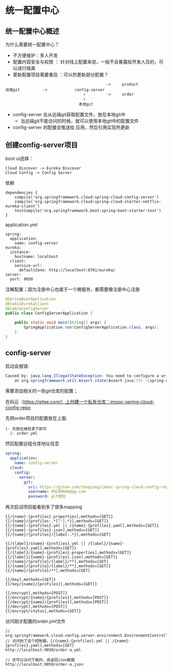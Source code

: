 # 统一配置中心

## 统一配置中心概述
为什么需要统一配置中心？

* 不方便维护：多人开发
* 配置内容安全与权限 ： 针对线上配置来说，一般不会暴露给开发人员的，可以进行隔离
* 更新配置项目需要重启 ：可以热更新部分配置？


```
                                            ->     product
远端git          ->            config-server         
                                  ↑         ->     order
                                  ↓
                                本地git
```
* config-server 会从远端git获取配置文件，放在本地git中
  - 当远端git不能访问的时候，就可以使用本地git中的配置文件
* config-server 的配置会推送给 应用，然后引用实现热更新

## 创建config-server项目
boot ui选择：
```
Cloud Discover -> Eureka Discover
Cloud Config -> Config Server
```
依赖
```
dependencies {
	compile('org.springframework.cloud:spring-cloud-config-server')
	compile('org.springframework.cloud:spring-cloud-starter-netflix-eureka-client')
	testCompile('org.springframework.boot:spring-boot-starter-test')
}
```

application.yml
```
spring:
  application:
    name: config-server
eureka:
  instance:
    hostname: localhost
  client:
    service-url:
      defaultZone: http://localhost:8761/eureka/
server:
  port: 9050
```

注解配置；因为注册中心也属于一个微服务，都需要像注册中心注册
```java
@SpringBootApplication
@EnableEurekaClient
@EnableConfigServer
public class ConfigServerApplication {

	public static void main(String[] args) {
		SpringApplication.run(ConfigServerApplication.class, args);
	}
}
```

## config-server
启动会报错:
```java
Caused by: java.lang.IllegalStateException: You need to configure a uri for the git repository
	at org.springframework.util.Assert.state(Assert.java:73) ~[spring-core-5.0.8.RELEASE.jar:5.0.8.RELEASE]
```

需要添加相关的一些git仓库的配置；

在码云（https://gitee.com/）上创建一个私有仓库：imooc-spring-cloud-config-repo

先把order项目的配置放在上面:
```
|- 先放在根目录下即可
  |- order.yml
```

然后配置远程仓库地址信息
```yml
spring:
  application:
    name: config-server
  cloud:
    config:
      server:
        git:
          uri: https://gitee.com/zhuqiang/imooc-spring-cloud-config-repo.git
          username: 99299684@qq.com
          password: git密码
```

再次启动项目能看到多了很多mapping
```
{[/{name}-{profiles}.properties],methods=[GET]}
{[/{name}/{profiles:.*[^-].*}],methods=[GET]}
{[/{name}-{profiles}.yml || /{name}-{profiles}.yaml],methods=[GET]}
{[/{name}-{profiles}.json],methods=[GET]}
{[/{name}/{profiles}/{label:.*}],methods=[GET]

{[/{label}/{name}-{profiles}.yml || /{label}/{name}-{profiles}.yaml],methods=[GET]}
{[/{label}/{name}-{profiles}.properties],methods=[GET]}
{[/{label}/{name}-{profiles}.json],methods=[GET]}
{[/{name}/{profile}/{label}/**],methods=[GET]
{[/{name}/{profile}/{label}/**],methods=[GET]}
{[/{name}/{profile}/**],methods=[GET]

{[/key],methods=[GET]}
{[/key/{name}/{profiles}],methods=[GET]}

{[/encrypt],methods=[POST]}
{[/encrypt/{name}/{profiles}],methods=[POST]}
{[/decrypt/{name}/{profiles}],methods=[POST]}
{[/decrypt],methods=[POST]}
{[/encrypt/status],methods=[GET]}
```

访问刚才配置的order.yml文件
```
// org.springframework.cloud.config.server.environment.EnvironmentController#yaml
// 访问到了这个控制器，[/{name}-{profiles}.yml || /{name}-{profiles}.yaml],methods=[GET]
http://localhost:9050/order-a.yml

// 还可以访问下面的，会返回json数据
http://localhost:9050/order-a.json

```
